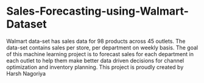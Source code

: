# Sales-Forecasting-using-Walmart-Dataset
Walmart data-set has sales data for 98 products across 45 outlets. The data-set contains sales per store, per department on weekly basis. The goal of this machine learning project is to forecast sales for each department in each outlet to help them make better data driven decisions for channel optimization and inventory planning. This project is proudly created by Harsh Nagoriya
